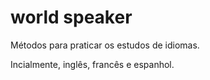 # world speaker
Métodos para praticar os estudos de idiomas.

Incialmente, inglês, francês e espanhol.

